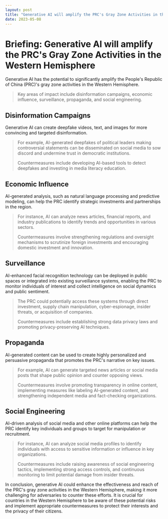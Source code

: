 ```yaml
---
layout: post
title: "Generative AI will amplify the PRC's Gray Zone Activities in the Western Hemisphere"
date: 2023-05-08
---
```


# **Briefing: Generative AI will amplify the PRC's Gray Zone Activities in the Western Hemisphere**

Generative AI has the potential to significantly amplify the People's Republic of China (PRC)'s gray zone activities in the Western Hemisphere. 

> Key areas of impact include disinformation campaigns, economic influence, surveillance, propaganda, and social engineering.

## **Disinformation Campaigns**
Generative AI can create deepfake videos, text, and images for more convincing and targeted disinformation. 

> For example, AI-generated deepfakes of political leaders making controversial statements can be disseminated on social media to sow discord and undermine trust in democratic institutions. 
> 
> Countermeasures include developing AI-based tools to detect deepfakes and investing in media literacy education.

## **Economic Influence**
AI-generated analysis, such as natural language processing and predictive modeling, can help the PRC identify strategic investments and partnerships in the region. 

>For instance, AI can analyze news articles, financial reports, and industry publications to identify trends and opportunities in various sectors. 
>
>Countermeasures involve strengthening regulations and oversight mechanisms to scrutinize foreign investments and encouraging domestic investment and innovation.

## **Surveillance**
AI-enhanced facial recognition technology can be deployed in public spaces or integrated into existing surveillance systems, enabling the PRC to monitor individuals of interest and collect intelligence on social dynamics and public sentiment. 

>The PRC could potentially access these systems through direct investment, supply chain manipulation, cyber-espionage, insider threats, or acquisition of companies. 
>
>Countermeasures include establishing strong data privacy laws and promoting privacy-preserving AI techniques.

## **Propaganda**
AI-generated content can be used to create highly personalized and persuasive propaganda that promotes the PRC's narrative on key issues.

> For example, AI can generate targeted news articles or social media posts that shape public opinion and counter opposing views. 
> 
> Countermeasures involve promoting transparency in online content, implementing measures like labeling AI-generated content, and strengthening independent media and fact-checking organizations.

## **Social Engineering**
AI-driven analysis of social media and other online platforms can help the PRC identify key individuals and groups to target for manipulation or recruitment. 

> For instance, AI can analyze social media profiles to identify individuals with access to sensitive information or influence in key organizations. 
> 
> Countermeasures include raising awareness of social engineering tactics, implementing strong access controls, and continuous monitoring to limit potential damage from insider threats.

In conclusion, generative AI could enhance the effectiveness and reach of the PRC's gray zone activities in the Western Hemisphere, making it more challenging for adversaries to counter these efforts. It is crucial for countries in the Western Hemisphere to be aware of these potential risks and implement appropriate countermeasures to protect their interests and the privacy of their citizens.